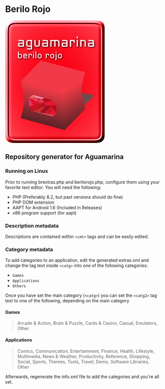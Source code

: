 # Berilo Rojo
![Logo for Berilo Rojo](berilo.png)
## Repository generator for Aguamarina

### Running on Linux
Prior to running brextras.php and berilorojo.php, configure them using your favorite text editor.
You will need the following:
- PHP (Preferably 8.2, but past versions should do fine)
- PHP DOM extension
- AAPT for Android 1.6 (Included in Releases)
- x86 program support (for aapt)

### Description metadata
Descriptions are contained within ```<cmt>``` tags and can be easily edited.
### Category metadata
To add categories to an application, edit the generated extras.xml and change the tag text inside ```<catg>``` into one of the following categories:
- ```Games```
- ```Applications```
- ```Others```
  
Once you have set the main category (```<catg>```) you can set the ```<catg2>``` tag text to one of the following, depending on the main category
#### Games
> Arcade & Action, Brain & Puzzle, Cards & Casino, Casual, Emulators, Other
#### Applications
> Comics, Communication, Entertainment, Finance, Health, Lifestyle, Multimedia, News & Weather, Productivity, Reference, Shopping, Social, Sports, Themes, Tools, Travel, Demo, Software Libraries, Other

Afterwards, regenerate the info.xml file to add the categories and you're all set.
